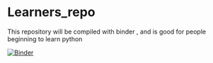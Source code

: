 # Learners_repo
This repository will be compiled with binder , and is good for people beginning to learn python

[![Binder](https://mybinder.org/badge_logo.svg)](https://mybinder.org/v2/gh/CoderTatva-2006/Learners_repo/47e78fa06cd8968094da4c0ac38df779735dfbb9?filepath=User.ipynb)
